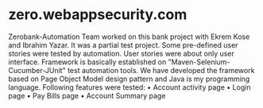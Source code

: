 # zero.webappsecurity.com

Zerobank-Automation
Team worked on this bank project with Ekrem Kose and Ibrahim Yazar. It was a partial test project. 
Some pre-defined user stories were tested by automation. 
User stories were about only user interface.
Framework is basically established on "Maven-Selenium- Cucumber-JUnit" test automation tools.
We have developed the framework based on Page Object Model design pattern and Java is my programming language.
Following features were tested:
•	Account activity page
•	Login page
•	Pay Bills page
•   Account Summary page
